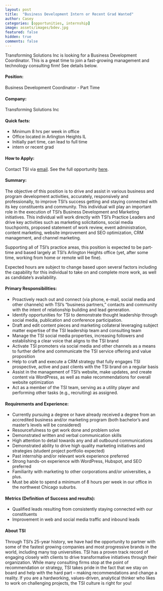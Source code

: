 ```yaml
---
layout: post
title:  "Business Development Intern or Recent Grad Wanted"
author: Casey
categories: [opportunities, internship]
image: assets/images/bdev.jpg
featured: false
hidden: true
comments: false
---
```



Transforming Solutions Inc is looking for a Business Development Coordinator. This is a great time to join a fast-growing management and technology consulting firm! See details below.

#### Position:
Business Development Coordinator - Part Time
#### Company:
Transforming Solutions Inc
#### Quick facts:
- Minimum 8 hrs per week in office
- Office located in Arlington Heights IL
- Initially part time, can lead to full time
- intern or recent grad

#### How to Apply:

Contact TSI via <a href="mailto: tsi@transforming.com">email</a>.
See the full opportunity <a href="http://transforming.com/about/consulting-careers/">here</a>.



#### Summary:
The objective of this position is to drive and assist in various business and program development activities, accurately, responsively and professionally, to improve TSI’s success getting and staying connected with its key constituents and community. This individual will play an important role in the execution of TSI’s Business Development and Marketing initiatives. This individual will work directly with TSI’s Practice Leaders and drive key activities such as marketing solicitations, social media touchpoints, proposed statement of work review, event administration, content marketing, website improvement and SEO optimization, CRM management, and channel marketing.

Supporting all of TSI’s practice areas, this position is expected to be part-time and based largely at TSI’s Arlington Heights office (yet, after some time, working from home or remote will be fine).

Expected hours are subject to change based upon several factors including the capability for this individual to take on and complete more work, as well as candidate’s availability.

#### Primary Responsibilities:
- Proactively reach out and connect (via phone, e-mail, social media and other channels) with TSI’s “business partners,” contacts and community with the intent of relationship building and lead generation.
- Identify opportunities for TSI to demonstrate thought leadership through social media, publication and conference participation.
- Draft and edit content pieces and marketing collateral leveraging subject matter expertise of the TSI leadership team and consulting team
- Manage the TSI social media properties, increasing followers and establishing a clear voice that aligns to the TSI brand
- Activate TSI promoters via social media and other channels as a means to further define and communicate the TSI service offering and value proposition
- Help to craft and execute a CRM strategy that fully engages TSI prospective, active and past clients with the TSI brand on a regular basis
- Assist in the management of TSI’s website, make updates, and create content via WordPress, as well as make recommendations for overall website optimization
- Act as a member of the TSI team, serving as a utility player and performing other tasks (e.g., recruiting) as assigned.

#### Requirements and Experience:
- Currently pursuing a degree or have already received a degree from an accredited business and/or marketing program (both bachelor’s and master’s levels will be considered)
- Resourcefulness to get work done and problem solve
- Demonstrated written and verbal communication skills
- High attention to detail towards any and all outbound communications
- Demonstrated ability to drive high quality marketing initiatives and strategies (student project portfolio expected)
- Past internship and/or relevant work experience preferred
- Strong hands-on experience with WordPress, Hubspot, and SEO preferred
- Familiarity with marketing to other corporations and/or universities, a plus.
- Must be able to spend a minimum of 8 hours per week in our office in the northwest Chicago suburbs.

#### Metrics (Definition of Success and results):
- Qualified leads resulting from consistently staying connected with our constituents
- Improvement in web and social media traffic and inbound leads

#### About TSI
Through TSI’s 25-year history, we have had the opportunity to partner with some of the fastest growing companies and most progressive brands in the world, including many top universities.  TSI has a proven track record of engaging closely with clients to drive transformative initiatives through their organization.  While many consulting firms stop at the point of recommendation or strategy, TSI takes pride in the fact that we stay on board and help with the hard part – making recommendations and change a reality.  If you are a hardworking, values-driven, analytical thinker who likes to work on challenging projects, the TSI culture is right for you!